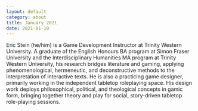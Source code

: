 ```yaml
---
layout: default
category: about
title: January 2021
date: 2021-01-10
---
```


Eric Stein (he/him) is a Game Development Instructor at Trinity Western University. A graduate of the English Honours BA program at Simon Fraser University and the Interdisciplinary Humanities MA program at Trinity Western University, his research bridges literature and gaming, applying phenomenological, hermeneutic, and deconstructive methods to the interpretation of interactive texts. He is also a practicing game designer, primarily working in the independent tabletop roleplaying space. His design work deploys philosophical, political, and theological concepts in gamic form, bringing together theory and play for social, story-driven tabletop role-playing sessions.
